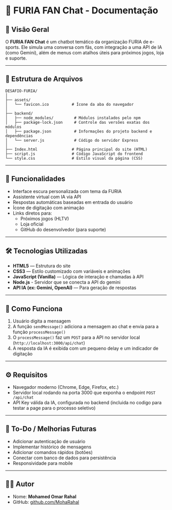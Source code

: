 # 📄 FURIA FAN Chat - Documentação

## 📌 Visão Geral
O **FURIA FAN Chat** é um chatbot temático da organização FURIA de e-sports. Ele simula uma conversa com fãs, com integração a uma API de IA (como Gemini), além de menus com atalhos úteis para próximos jogos, loja e suporte.

---

## 📁 Estrutura de Arquivos

```
DESAFIO-FURIA/
│
├── assets/
│   └── favicon.ico          # Ícone da aba do navegador
│
├── backend/
│   ├── node_modules/         # Módulos instalados pelo npm
│   ├── package-lock.json     # Controle das versões exatas dos módulos
│   ├── package.json          # Informações do projeto backend e dependências
│   └── server.js             # Código do servidor Express
│
├── Index.html               # Página principal do site (HTML)
├── script.js                # Código JavaScript do frontend
└── style.css                # Estilo visual da página (CSS)

```

---

## 🚀 Funcionalidades

- Interface escura personalizada com tema da FURIA
- Assistente virtual com IA via API
- Respostas automáticas baseadas em entrada do usuário
- Ícone de digitação com animação
- Links diretos para:
  - Próximos jogos (HLTV)
  - Loja oficial
  - GitHub do desenvolvedor (para suporte)

---

## 🛠️ Tecnologias Utilizadas

- **HTML5** — Estrutura do site
- **CSS3** — Estilo customizado com variáveis e animações
- **JavaScript (Vanilla)** — Lógica de interação e chamadas à API
- **Node.js** - Servidor que se conecta a API do gemini
- **API IA (ex: Gemini, OpenAI)** — Para geração de respostas

---

## 🧠 Como Funciona

1. Usuário digita a mensagem
2. A função `sendMessage()` adiciona a mensagem ao chat e envia para a função `processMessage()`
3. O `processMessage()` faz um `POST` para a API no servidor local (`http://localhost:3000/api/chat`)
4. A resposta da IA é exibida com um pequeno delay e um indicador de digitação

---

## ⚙️ Requisitos

- Navegador moderno (Chrome, Edge, Firefox, etc.)
- Servidor local rodando na porta 3000 que exponha o endpoint `POST /api/chat`
- API Key válida da IA, configurada no backend (incluida no codigo para testar a page para o processo seletivo)

---

## 📌 To-Do / Melhorias Futuras

- Adicionar autenticação de usuário
- Implementar histórico de mensagens
- Adicionar comandos rápidos (botões)
- Conectar com banco de dados para persistência
- Responsividade para mobile

---

## 👨‍💻 Autor

- Nome: **Mohamed Omar Rahal**
- GitHub: [github.com/MohaRahal](https://github.com/MohaRahal)